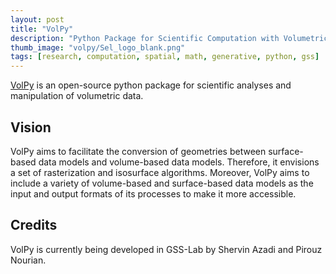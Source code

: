 ```yaml
---
layout: post
title: "VolPy"
description: "Python Package for Scientific Computation with Volumetric Data"
thumb_image: "volpy/Sel_logo_blank.png"
tags: [research, computation, spatial, math, generative, python, gss]
---
```


[VolPy](https://github.com/shervinazadi/GSS_PyHou_Setup) is an open-source python package for scientific analyses and manipulation of volumetric data.

## Vision

VolPy aims to facilitate the conversion of geometries between surface-based data models and volume-based data models. Therefore, it envisions a set of rasterization and isosurface algorithms. Moreover, VolPy aims to include a variety of volume-based and surface-based data models as the input and output formats of its processes to make it more accessible.

## Credits

VolPy is currently being developed in GSS-Lab by Shervin Azadi and Pirouz Nourian.
